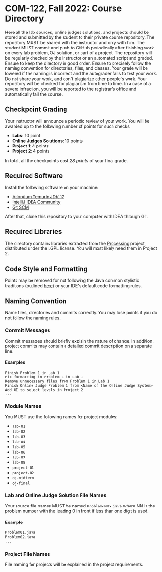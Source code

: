 # COM-122, Fall 2022: Course Directory

Here all the lab sources, online judges solutions, and projects should be stored
and submitted by the student to their private course repository. The repository
MUST be shared with the instructor and only with him. The student MUST commit
and push to GitHub periodically after finishing work on every lab problem, OJ
solution, or part of a project. The repository will be regularly checked by the
instructor or an automated script and graded. Ensure to keep the directory in
good order. Ensure to precisely follow the naming convention for directories,
files, and classes. Your grade will be lowered if the naming is incorrect and
the autograder fails to test your work. Do not share your work, and don't
plagiarize other people's work. Your repository will be checked for plagiarism
from time to time. In a case of a severe infraction, you will be reported to the
registrar's office and automatically fail the course.

## Checkpoint Grading

Your instructor will announce a periodic review of your work. You will be
awarded up to the following number of points for such checks:

* __Labs__: 10 point
* __Online Judges Solutions__: 10 points
* __Project 1__: 4 points
* __Project 2__: 4 points

In total, all the checkpoints cost *28 points* of your final grade.

## Required Software

Install the following software on your machine:

* [Adoptium Temurin JDK 17](https://adoptium.net/en-GB)
* [IntelliJ IDEA Community](https://www.jetbrains.com/idea/download)
* [Git SCM](https://git-scm.com)

After that, clone this repository to your computer with IDEA through Git.

## Required Libraries

The directory contains libraries extracted from the [Processing](https://processing.org)
project, distributed under the LGPL license. You will most likely need them in
Project 2.

## Code Style and Formatting

Points may be removed for not following the Java common stylistic traditions
(outlined [here](https://www.oracle.com/java/technologies/javase/codeconventions-namingconventions.html))
or your IDE's default code formatting rules.

## Naming Convention

Name files, directories and commits correctly. You may lose points if you do not
follow the naming rules.

### Commit Messages

Commit messages should briefly explain the nature of change. In addition,
project commits may contain a detailed commit description on a separate line.

#### Examples

```
Finish Problem 1 in Lab 1
Fix formatting in Problem 1 in Lab 1
Remove unnecessary files from Problem 1 in Lab 1
Finish Online Judge Problem 1 from <Name of the Online Judge System>
Add UI to select levels in Project 2
...
```

### Module Names

You MUST use the following names for project modules:

* `lab-01`
* `lab-02`
* `lab-03`
* `lab-04`
* `lab-05`
* `lab-06`
* `lab-07`
* `lab-08`
* `project-01`
* `project-02`
* `oj-midterm`
* `oj-final`

### Lab and Online Judge Solution File Names

Your source file names MUST be named `Problem<NN>.java` where NN is the problem
number with the leading 0 in front if less than one digit is used.

#### Example

```bash
Problem01.java
Problem02.java
...
```

### Project File Names

File naming for projects will be explained in the project requirements.
